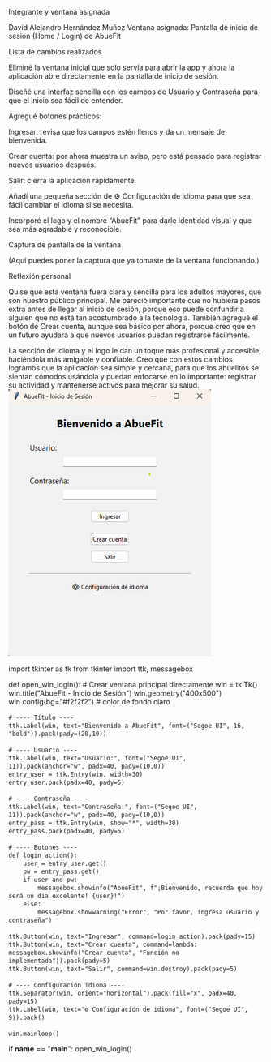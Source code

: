 Integrante y ventana asignada

David Alejandro Hernández Muñoz
Ventana asignada: Pantalla de inicio de sesión (Home / Login) de AbueFit

Lista de cambios realizados

Eliminé la ventana inicial que solo servía para abrir la app y ahora la aplicación abre directamente en la pantalla de inicio de sesión.

Diseñé una interfaz sencilla con los campos de Usuario y Contraseña para que el inicio sea fácil de entender.

Agregué botones prácticos:

Ingresar: revisa que los campos estén llenos y da un mensaje de bienvenida.

Crear cuenta: por ahora muestra un aviso, pero está pensado para registrar nuevos usuarios después.

Salir: cierra la aplicación rápidamente.

Añadí una pequeña sección de ⚙ Configuración de idioma para que sea fácil cambiar el idioma si se necesita.

Incorporé el logo y el nombre “AbueFit” para darle identidad visual y que sea más agradable y reconocible.

Captura de pantalla de la ventana

(Aquí puedes poner la captura que ya tomaste de la ventana funcionando.)

Reflexión personal

Quise que esta ventana fuera clara y sencilla para los adultos mayores, que son nuestro público principal.
Me pareció importante que no hubiera pasos extra antes de llegar al inicio de sesión, porque eso puede confundir a alguien que no está tan acostumbrado a la tecnología. También agregué el botón de Crear cuenta, aunque sea básico por ahora, porque creo que en un futuro ayudará a que nuevos usuarios puedan registrarse fácilmente.

La sección de idioma y el logo le dan un toque más profesional y accesible, haciéndola más amigable y confiable.
Creo que con estos cambios logramos que la aplicación sea simple y cercana, para que los abuelitos se sientan cómodos usándola y puedan enfocarse en lo importante: registrar su actividad y mantenerse activos para mejorar su salud.
![abuelito](abuefitpng.png)

import tkinter as tk
from tkinter import ttk, messagebox

def open_win_login():
    # Crear ventana principal directamente
    win = tk.Tk()
    win.title("AbueFit - Inicio de Sesión")
    win.geometry("400x500")
    win.config(bg="#f2f2f2")  # color de fondo claro

    # ---- Título ----
    ttk.Label(win, text="Bienvenido a AbueFit", font=("Segoe UI", 16, "bold")).pack(pady=(20,10))

    # ---- Usuario ----
    ttk.Label(win, text="Usuario:", font=("Segoe UI", 11)).pack(anchor="w", padx=40, pady=(10,0))
    entry_user = ttk.Entry(win, width=30)
    entry_user.pack(padx=40, pady=5)

    # ---- Contraseña ----
    ttk.Label(win, text="Contraseña:", font=("Segoe UI", 11)).pack(anchor="w", padx=40, pady=(10,0))
    entry_pass = ttk.Entry(win, show="*", width=30)
    entry_pass.pack(padx=40, pady=5)

    # ---- Botones ----
    def login_action():
        user = entry_user.get()
        pw = entry_pass.get()
        if user and pw:
            messagebox.showinfo("AbueFit", f"¡Bienvenido, recuerda que hoy será un dia excelente! {user}!")
        else:
            messagebox.showwarning("Error", "Por favor, ingresa usuario y contraseña")

    ttk.Button(win, text="Ingresar", command=login_action).pack(pady=15)
    ttk.Button(win, text="Crear cuenta", command=lambda: messagebox.showinfo("Crear cuenta", "Función no implementada")).pack(pady=5)
    ttk.Button(win, text="Salir", command=win.destroy).pack(pady=5)

    # ---- Configuración idioma ----
    ttk.Separator(win, orient="horizontal").pack(fill="x", padx=40, pady=15)
    ttk.Label(win, text="⚙ Configuración de idioma", font=("Segoe UI", 9)).pack()

    win.mainloop()

if __name__ == "__main__":
    open_win_login()

